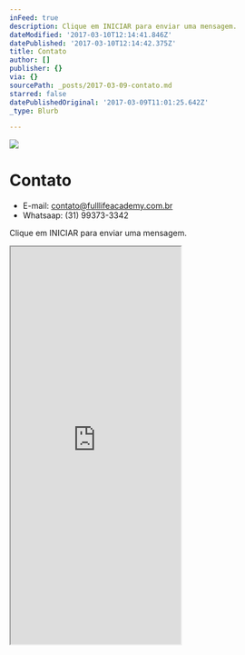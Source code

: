 ```yaml
---
inFeed: true
description: Clique em INICIAR para enviar uma mensagem.
dateModified: '2017-03-10T12:14:41.846Z'
datePublished: '2017-03-10T12:14:42.375Z'
title: Contato
author: []
publisher: {}
via: {}
sourcePath: _posts/2017-03-09-contato.md
starred: false
datePublishedOriginal: '2017-03-09T11:01:25.642Z'
_type: Blurb

---
```

![](https://the-grid-user-content.s3-us-west-2.amazonaws.com/03450e09-7ae0-458b-993a-18071f3fbb12.png)

# Contato

* E-mail: contato@fulllifeacademy.com.br
* Whatsaap: (31) 99373-3342

Clique em INICIAR para enviar uma mensagem.

<iframe src="https://the-grid.github.io/ed-userhtml/?g=eJxlUctu2zAQvPsrWAIFJFSi5BhGUMvywUAPveTUWxAYK3ItUaCeS9lVHf97KctpE-REcnZnd2a4VfrEpAGilNuxxWPTV-FZqxwtZwoshENvUl5Y29ImikBVuhZvjUI2VWSbCOLOlC1nZEeDKXd0W2zYMo6_JqxAnRd2w9Zx3P5O-I5tI7fSHSR73dqddxxqaXVTe_7lBD3rKCgp6AIKVKoaOVRY2yDXqRJO0g-D03s__lSBRIfJHsHiHQ5y-6GN9uMvyJ-gwkCru72Dk82D7L8jWoU4hGckGy4FVPCnqeFMN2dUQI8fzfJEH70vuRYSjPGUm-v7l5JSiW8In31xPylJuLVaTRfqZZp943OwoiSedGluP3Ge45ekE61bW9unRqHQNWFv95MA9KZc_OvV9_xtdE9vcY-RAY21ZNMaHkUt5AjqQeRNkxt0FaUlTBnfPMzVqCT3m5SNc9Okafdp7G7BmPeui6XsrGvVnMV78PWVPb_4oh2o8C6OwdhcOIA6SKOdlw3jEsJ2yMLV-vFhvV6uVu6yfPy-5MGNgDVkjjBJOxg8oXFc2jDbD-jqVz9Z_NP2F22P7MQ" height="700" style=""></iframe>
